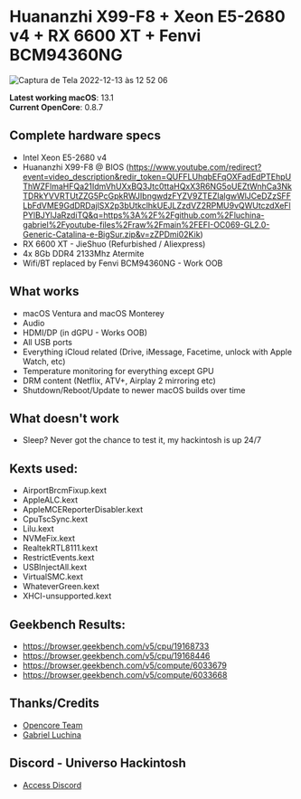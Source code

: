 # Huananzhi X99-F8 + Xeon E5-2680 v4 + RX 6600 XT + Fenvi BCM94360NG

![Captura de Tela 2022-12-13 às 12 52 06](https://user-images.githubusercontent.com/120476538/207381571-66c6a809-64d4-4814-9a91-67f5446f9ccd.png)


**Latest working macOS**: 13.1
<br>
**Current OpenCore**: 0.8.7

## Complete hardware specs
- Intel Xeon E5-2680 v4
- Huananzhi X99-F8 @ BIOS (https://www.youtube.com/redirect?event=video_description&redir_token=QUFFLUhqbEFqOXFadEdPTEhpUThWZFlmaHFQa21IdmVhUXxBQ3Jtc0ttaHQxX3R6NG5oUEZtWnhCa3NkTDRkYVVRTUtZZG5PcGpkRWJIbngwdzFYZV9ZTEZlalgwWlJCeDZzSFFLbFdVME9GdDRDajlSX2p3bUtkclhkUEJLZzdVZ2RPMU9vQWUtczdXeFlPYlBJYlJaRzdiTQ&q=https%3A%2F%2Fgithub.com%2Fluchina-gabriel%2Fyoutube-files%2Fraw%2Fmain%2FEFI-OC069-GL2.0-Generic-Catalina-e-BigSur.zip&v=zZPDmi02Kik)
- RX 6600 XT - JieShuo (Refurbished / Aliexpress) 
- 4x 8Gb DDR4 2133Mhz Atermite
- Wifi/BT replaced by Fenvi BCM94360NG - Work OOB

## What works
- macOS Ventura and macOS Monterey
- Audio
- HDMI/DP (in dGPU - Works OOB)
- All USB ports
- Everything iCloud related (Drive, iMessage, Facetime, unlock with Apple Watch, etc)
- Temperature monitoring for everything except GPU
- DRM content (Netflix, ATV+, Airplay 2 mirroring etc)
- Shutdown/Reboot/Update to newer macOS builds over time

## What doesn't work
- Sleep? Never got the chance to test it, my hackintosh is up 24/7

## Kexts used:
- AirportBrcmFixup.kext
- AppleALC.kext
- AppleMCEReporterDisabler.kext
- CpuTscSync.kext
- Lilu.kext
- NVMeFix.kext
- RealtekRTL8111.kext
- RestrictEvents.kext
- USBInjectAll.kext
- VirtualSMC.kext
- WhateverGreen.kext
- XHCI-unsupported.kext

## Geekbench Results:
- https://browser.geekbench.com/v5/cpu/19168733
- https://browser.geekbench.com/v5/cpu/19168446
- https://browser.geekbench.com/v5/compute/6033679
- https://browser.geekbench.com/v5/compute/6033668

## Thanks/Credits
- [Opencore Team](https://dortania.github.io/getting-started/)
- [Gabriel Luchina](https://github.com/luchina-gabriel/)

## Discord - Universo Hackintosh
- [Access Discord](https://discord.universohackintosh.com.br)
